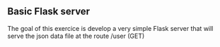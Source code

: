 ## Basic Flask server
The goal of this exercice is develop a very simple Flask server that will serve the json data file at the route /user (GET)